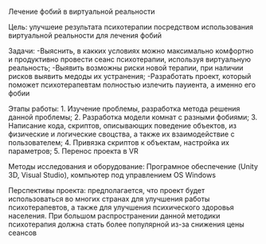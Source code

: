 Лечение фобий в виртуальной реальности

Цель: улучшеие результата психотерапии посредством использования виртуальной реальности для лечения фобий

Задачи: -Выяснить, в какких условиях можно максимально комфортно и продуктивно провести сеанс психотерапии, используя виртуальную реальность; -Выявить возможны риски новой терапии, при наличии рисков выявить медоды их устранения; -Разработать проект, который поможет психотерапевтам полностью излечить пауиента, а именно его фобии

Этапы работы: 1. Изучение проблемы, разработка метода решения данной проблемы; 2. Разработка модели комнат с разными фобиями; 3. Написание кода, скриптов, описывающих поведение объектов, из физические и логические своцства, а также их взаимодействие с пользователем;
4. Привязка скриптов к объектам, настройка их параметров;
5. Перенос проекта в VR

Методы исследования и оборудование: Програмное обеспечение (Unity 3D, Visual Studio), компьютер под управлением OS Windows

Перспективы проекта: предполагается, что проект будет использоваться во многих странах для улучшения работы психотерапевтов, а также для улучшения психического здоровья населения. При большом распространении данной методики психотерапия должна стать более популярной из-за снижения цены сеансов
